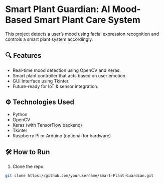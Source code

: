 # Smart Plant Guardian: AI Mood-Based Smart Plant Care System 

This project detects a user’s mood using facial expression recognition and controls a smart plant system accordingly.

## 🔍 Features
- Real-time mood detection using OpenCV and Keras.
- Smart plant controller that acts based on user emotion.
- GUI Interface using Tkinter.
- Future-ready for IoT & sensor integration.

## ⚙️ Technologies Used
- Python
- OpenCV
- Keras (with TensorFlow backend)
- Tkinter
- Raspberry Pi or Arduino (optional for hardware)

## 🛠 How to Run
1. Clone the repo:
```bash
git clone https://github.com/yourusername/Smart-Plant-Guardian.git
